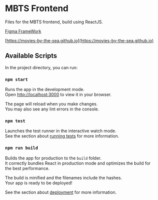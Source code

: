 # MBTS Frontend

Files for the MBTS frontend, build using ReactJS.

[Figma FrameWork](https://www.figma.com/file/HGGsGDQcVxS6AQEClTuk72/Iteration-4?node-id=0%3A1)

[https://movies-by-the-sea.github.io](https://movies-by-the-sea.github.io)

## Available Scripts

In the project directory, you can run:

### `npm start`

Runs the app in the development mode.\
Open [http://localhost:3000](http://localhost:3000) to view it in your browser.

The page will reload when you make changes.\
You may also see any lint errors in the console.

### `npm test`

Launches the test runner in the interactive watch mode.\
See the section about [running tests](https://facebook.github.io/create-react-app/docs/running-tests) for more information.

### `npm run build`

Builds the app for production to the `build` folder.\
It correctly bundles React in production mode and optimizes the build for the best performance.

The build is minified and the filenames include the hashes.\
Your app is ready to be deployed!

See the section about [deployment](https://facebook.github.io/create-react-app/docs/deployment) for more information.
